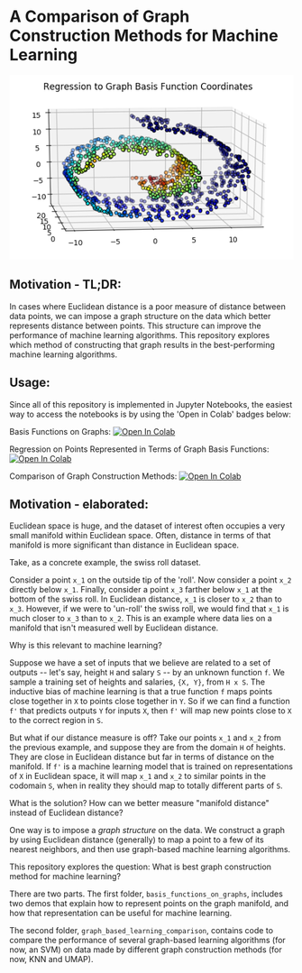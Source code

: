 # A Comparison of Graph Construction Methods for Machine Learning

![alt text](basis_functions_on_graphs/regress.png)

## Motivation - TL;DR:

In cases where Euclidean distance is a poor measure of distance between data points, we can impose a graph structure on the data which better represents distance between points. This structure can improve the performance of machine learning algorithms. This repository explores which method of constructing that graph results in the best-performing machine learning algorithms.

## Usage:

Since all of this repository is implemented in Jupyter Notebooks, the easiest way to access the notebooks is by using the 'Open in Colab' badges below:

Basis Functions on Graphs: [![Open In Colab](https://colab.research.google.com/assets/colab-badge.svg)](https://colab.research.google.com/github/jastern33/graph-construction-semi-supervised/blob/master/basis_functions_on_graphs/VisualizingBasisFunctionsOnGraphs.ipynb)

Regression on Points Represented in Terms of Graph Basis Functions: [![Open In Colab](https://colab.research.google.com/assets/colab-badge.svg)](https://colab.research.google.com/github/jastern33/graph-construction-semi-supervised/blob/master/basis_functions_on_graphs/VisualizingBasisFunctionsOnGraphs.ipynb)

Comparison of Graph Construction Methods: [![Open In Colab](https://colab.research.google.com/assets/colab-badge.svg)](https://colab.research.google.com/github/jastern33/graph-construction-semi-supervised/blob/master/graph_based_learning_comparison/learning_on_graphs.ipynb)

## Motivation - elaborated:

Euclidean space is huge, and the dataset of interest often occupies a very small manifold within Euclidean space. Often, distance in terms of that manifold is more significant than distance in Euclidean space.

Take, as a concrete example, the swiss roll dataset.

Consider a point `x_1` on the outside tip of the 'roll'. Now consider a point `x_2` directly below `x_1`. Finally, consider a point `x_3` farther below `x_1` at the bottom of the swiss roll. In Euclidean distance, `x_1` is closer to `x_2` than to `x_3`. However, if we were to 'un-roll' the swiss roll, we would find that `x_1` is much closer to `x_3` than to `x_2`. This is an example where data lies on a manifold that isn't measured well by Euclidean distance.

Why is this relevant to machine learning?

Suppose we have a set of inputs that we believe are related to a set of outputs -- let's say, height `H` and salary `S` -- by an unknown function `f`. We sample a training set of heights and salaries, `{X, Y}`, from `H x S`. The inductive bias of machine learning is that a true function `f` maps points close together in `X` to points close together in `Y`. So if we can find a function `f'` that predicts outputs `Y` for inputs `X`, then `f'` will map new points close to `X` to the correct region in `S`.

But what if our distance measure is off? Take our points `x_1` and `x_2` from the previous example, and suppose they are from the domain `H` of heights. They are close in Euclidean distance but far in terms of distance on the manifold. If `f'` is a machine learning model that is trained on representations of `X` in Euclidean space, it will map `x_1` and `x_2` to similar points in the codomain `S`, when in reality they should map to totally different parts of `S`.

What is the solution? How can we better measure "manifold distance" instead of Euclidean distance?

One way is to impose a *graph structure* on the data. We construct a graph by using Euclidean distance (generally) to map a point to a few of its nearest neighbors, and then use graph-based machine learning algorithms.

This repository explores the question: What is best graph construction method for machine learning? 

There are two parts. The first folder, `basis_functions_on_graphs`, includes two demos that explain how to represent points on the graph manifold, and how that representation can be useful for machine learning.

The second folder, `graph_based_learning_comparison`, contains code to compare the performance of several graph-based learning algorithms (for now, an SVM) on data made by different graph construction methods (for now, KNN and UMAP).
